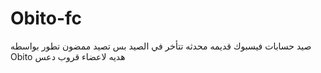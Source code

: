 # Obito-fc
صيد حسابات فيسبوك قديمه محدثه تتأخر في الصيد بس تصيد ممضون 
تطور بواسطه Obito 
هديه لاعضاء قروب دعس
